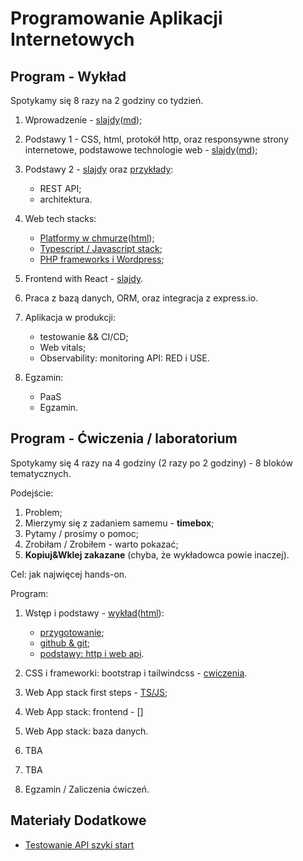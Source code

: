 # Programowanie Aplikacji Internetowych

## Program - Wykład

Spotykamy się 8 razy na 2 godziny co tydzień.

1. Wprowadzenie - [slajdy](01_wprowadzenie/slides.pdf)([md](01_wprowadzenie/slides.md));

2. Podstawy 1 - CSS, html, protokół http, oraz responsywne strony internetowe, podstawowe technologie web - [slajdy](02_podstawy/slides.pdf)([md](02_podstawy/slides.md));

3. Podstawy 2 - [slajdy](03_web_api/slides.pdf) oraz [przykłady](03_web_api/):

   - REST API;
   - architektura.

4. Web tech stacks:

   - [Platformy w chmurze](04_chmura/index.pdf)([html](04_chmura/index.html));
   - [Typescript / Javascript stack](04_js_ts_stack/);
   - [PHP frameworks i Wordpress](04_php_stack/);

5. Frontend with React - [slajdy](05_react/index.pdf).

6. Praca z bazą danych, ORM, oraz integracja z express.io.

7. Aplikacja w produkcji:
   
   - testowanie && CI/CD;
   - Web vitals;
   - Observability: monitoring API: RED i USE.

8. Egzamin:

   - PaaS
   - Egzamin.

## Program - Ćwiczenia / laboratorium

Spotykamy się 4 razy na 4 godziny (2 razy po 2 godziny) - 8 bloków tematycznych.

Podejście:

1. Problem;
2. Mierzymy się z zadaniem samemu - **timebox**;
3. Pytamy / prosimy o pomoc;
4. Zrobiłam / Zrobiłem - warto pokazać;
5. **Kopiuj&Wklej zakazane** (chyba, że wykładowca powie inaczej).

Cel: jak najwięcej hands-on.

Program:

1. Wstęp i podstawy - [wykład](cwiczenia/00_wstep/index.pdf)([html](cwiczenia/00_wstep/)):

   - [przygotowanie](cwiczenia/README.md);
   - [github & git](cwiczenia/01_basics);
   - [podstawy: http i web api](cwiczenia/01_basics).

2. CSS i frameworki: bootstrap i tailwindcss - [cwiczenia](cwiczenia/02_component_frameworks).

3. Web App stack first steps - [TS/JS](cwiczenia/03_js_ts_stack);

4. Web App stack: frontend - []

5. Web App stack: baza danych.

6. TBA

7. TBA

8. Egzamin / Zaliczenia ćwiczeń.

## Materiały Dodatkowe

- [Testowanie API szyki start](https://github.com/wojciech11/se_http_api_testing_quickstart)
